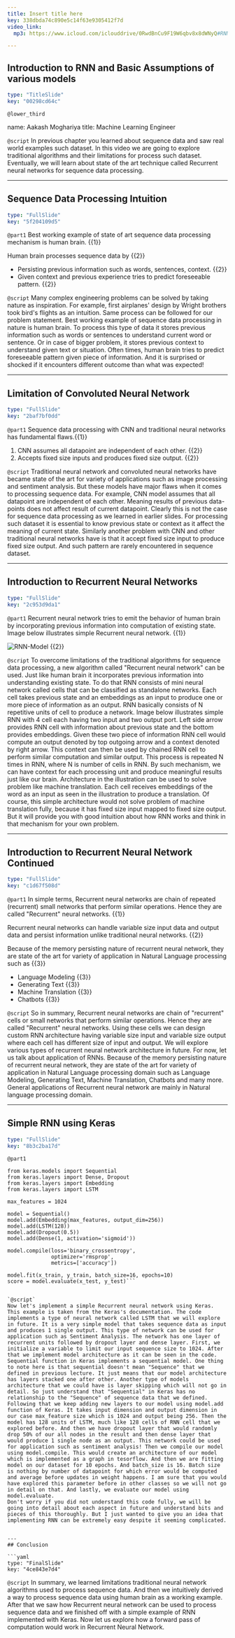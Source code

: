```yaml
---
title: Insert title here
key: 338dbda74c890e5c14f63e9305412f7d
video_link:
  mp3: https://www.icloud.com/iclouddrive/0RwdBnCu9F19W6qbv8x8dWNyQ#RNN%5Faudio.mp3

---
```

## Introduction to RNN and Basic Assumptions of various models

```yaml
type: "TitleSlide"
key: "00298cd64c"
```

`@lower_third`

name: Aakash Moghariya
title: Machine Learning Engineer


`@script`
In previous chapter you learned about sequence data and saw real world examples such dataset. In this video we are going to explore traditional algorithms and their limitations for process such dataset. Eventually, we will learn about state of the art technique called Recurrent neural networks for sequence data processing.


---
## Sequence Data Processing Intuition

```yaml
type: "FullSlide"
key: "5f204109d5"
```

`@part1`
Best working example of state of art sequence data processing mechanism is human brain. {{1}}

Human brain processes sequence data by {{2}}

- Persisting previous information such as words, sentences, context. {{2}}
- Given context and previous experience tries to predict foreseeable pattern. {{2}}


`@script`
Many complex engineering problems can be solved by taking nature as inspiration. For example, first airplanes' design by Wright brothers took bird's flights as an intuition. Same process can be followed for our problem statement. Best working example of sequence data processing in nature is human brain. To process this type of data it stores previous information such as words or sentences to understand current word or sentence. Or in case of bigger problem, it stores previous context to understand given text or situation. Often times, human brain tries to predict foreseeable pattern given piece of information. And it is surprised or shocked if it encounters different outcome than what was expected!


---
## Limitation of Convoluted Neural Network

```yaml
type: "FullSlide"
key: "2baf7bf0dd"
```

`@part1`
Sequence data processing with CNN and traditional neural networks has fundamental flaws.{{1}}

1. CNN assumes all datapoint are independent of each other. {{2}}
2. Accepts fixed size inputs and produces fixed size output. {{2}}


`@script`
Traditional neural network and convoluted neural networks have became state of the art for variety of applications such as image processing and sentiment analysis. But these models have major flaws when it comes to processing sequence data. For example, CNN model assumes that all datapoint are independent of each other. Meaning results of previous data-points does not affect result of current datapoint. Clearly this is not the case for sequence data processing as we learned in earlier slides. For processing such dataset it is essential to know previous state or context as it affect the meaning of current state. Similarly another problem with CNN and other traditional neural networks have is that it accept fixed size input to produce fixed size output. And such pattern are rarely encountered in sequence dataset.


---
## Introduction to Recurrent Neural Networks

```yaml
type: "FullSlide"
key: "2c953d9da1"
```

`@part1`
Recurrent neural network tries to emit the behavior of human brain by incorporating previous information into computation of existing state. Image below illustrates simple Recurrent neural network. {{1}}

![RNN-Model](https://i.imgur.com/OqXYQX5.png) {{2}}


`@script`
To overcome limitations of the traditional algorithms for sequence data processing, a new algorithm called "Recurrent neural network" can be used. Just like human brain it incorporates previous information into understanding existing state. To do that RNN consists of mini neural network called cells that can be classified as standalone networks. Each cell takes previous state and an embeddings as an input to produce one or more piece of information as an output. RNN basically consists of N repetitive units of cell to produce a network. Image below illustrates simple RNN with 4 cell each having two input and two output port. Left side arrow provides RNN cell with information about previous state and the bottom provides embeddings. Given these two piece of information RNN cell would compute an output denoted by top outgoing arrow and a context denoted by right arrow. This context can then be used by chained RNN cell to perform similar computation and similar output. This process is repeated N times in RNN, where N is number of cells in RNN. By such mechanism, we can have context for each processing unit and produce meaningful results just like our brain. Architecture in the illustration can be used to solve problem like machine translation. Each cell receives embeddings of the word as an input as seen in the illustration to produce a translation. Of course, this simple architecture would not solve problem of machine translation fully, because it has fixed size input mapped to fixed size output. But it will provide you with good intuition about how RNN works and think in that mechanism for your own problem.


---
## Introduction to Recurrent Neural Network Continued

```yaml
type: "FullSlide"
key: "c1d67f508d"
```

`@part1`
In simple terms, Recurrent neural networks are chain of repeated (recurrent) small networks that perform similar operations. Hence they are called "Recurrent" neural networks. {{1}}

Recurrent neural networks can handle variable size input data and output data and persist information unlike traditional neural networks. {{2}}

Because of the memory persisting nature of recurrent neural network, they are state of the art for variety of application in Natural Language processing such as {{3}}
- Language Modeling {{3}}
- Generating Text {{3}}
- Machine Translation {{3}}
- Chatbots {{3}}


`@script`
So in summary, Recurrent neural networks are chain of "recurrent" cells or small networks that perform similar operations. Hence they are called "Recurrent" neural networks. Using these cells we can design custom RNN architecture having variable size input and variable size output where each cell has different size of input and output. We will explore various types of recurrent neural network architecture in future. For now, let us talk about application of RNNs. Because of the memory persisting nature of recurrent neural network, they are state of the art for variety of application in Natural Language processing domain such as Language Modeling, Generating Text, Machine Translation, Chatbots and many more. General applications of Recurrent neural network are mainly in Natural language processing domain.


---
## Simple RNN using Keras

```yaml
type: "FullSlide"
key: "8b3c2ba17d"
```

`@part1`
```
from keras.models import Sequential
from keras.layers import Dense, Dropout
from keras.layers import Embedding
from keras.layers import LSTM

max_features = 1024

model = Sequential()
model.add(Embedding(max_features, output_dim=256))
model.add(LSTM(128))
model.add(Dropout(0.5))
model.add(Dense(1, activation='sigmoid'))

model.compile(loss='binary_crossentropy',
              optimizer='rmsprop',
              metrics=['accuracy'])

model.fit(x_train, y_train, batch_size=16, epochs=10)
score = model.evaluate(x_test, y_test)```


`@script`
Now let's implement a simple Recurrent neural network using Keras. This example is taken from the Keras's documentation. The code implements a type of neural network called LSTM that we will explore in future. It is a very simple model that takes sequence data as input and produces 1 single output. This type of network can be used for application such as Sentiment Analysis. The network has one layer of recurrent units followed by dropout layer and dense layer. First, we initialize a variable to limit our input sequence size to 1024. After that we implement model architecture as it can be seen in the code. Sequential function in Keras implements a sequential model. One thing to note here is that sequential doesn't mean "Sequence" that we defined in previous lecture. It just means that our model architecture has layers stacked one after other. Another type of models architecture that we could have is layer skipping which will not go in detail. So just understand that "Sequential" in Keras has no relationship to the "Sequence" of sequence data that we defined. Following that we keep adding new layers to our model using model.add function of Keras. It takes input dimension and output dimension in our case max_feature size which is 1024 and output being 256. Then the model has 128 units of LSTM, much like 128 cells of RNN cell that we explored before. And then we have dropout layer that would randomly drop 50% of our all nodes in the result and then dense layer that would produce 1 single node as an output. This network could be used for application such as sentiment analysis! Then we compile our model using model.compile. This would create an architecture of our model which is implemented as a graph in tesorflow. And then we are fitting model on our dataset for 10 epochs. And batch_size is 16. Batch size is nothing by number of datapoint for which error would be computed and average before updates in weight happens. I am sure that you would have explored this parameter before in other classes so we will not go in detail on that. And lastly, we evaluate our model using model.evaluate.
Don't worry if you did not understand this code fully, we will be going into detail about each aspect in future and understand bits and pieces of this thoroughly. But I just wanted to give you an idea that implementing RNN can be extremely easy despite it seeming complicated.


---
## Conclusion

```yaml
type: "FinalSlide"
key: "4ce843e7d4"
```

`@script`
In summary, we learned limitations traditional neural network algorithms used to process sequence data. And then we intuitively derived a way to process sequence data using human brain as a working example. After that we saw how Recurrent neural network can be used to process sequence data and we finished off with a simple example of RNN implemented with Keras. Now let us explore how a forward pass of computation would work in Recurrent Neural Network.

